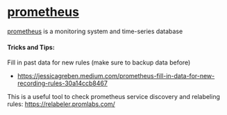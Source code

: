 # [prometheus]


[prometheus] is a monitoring system and time-series database


<!-- References below -->
[prometheus]:https://prometheus.io/

#### Tricks and Tips:
Fill in past data for new rules (make sure to backup data before)
- https://jessicagreben.medium.com/prometheus-fill-in-data-for-new-recording-rules-30a14ccb8467

This is a useful tool to check prometheus service discovery and relabeling rules:
https://relabeler.promlabs.com/
